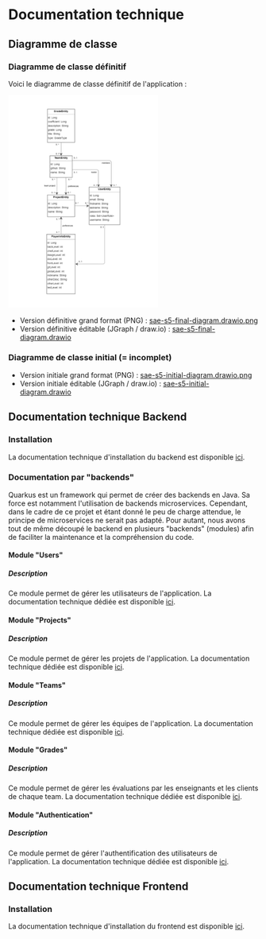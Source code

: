 # Documentation technique

## Diagramme de classe

### Diagramme de classe définitif
Voici le diagramme de classe définitif de l'application :

<img src="diagrams/sae-s5-final-diagram.drawio.png" width="60%" alt="Diagramme de classe définitif">

- Version définitive grand format (PNG) : [sae-s5-final-diagram.drawio.png](diagrams/sae-s5-final-diagram.drawio.png)
- Version définitive éditable (JGraph / draw.io) : [sae-s5-final-diagram.drawio](diagrams/sae-s5-final-diagram.drawio)

### Diagramme de classe initial (= incomplet)

- Version initiale grand format (PNG) : [sae-s5-initial-diagram.drawio.png](diagrams/sae-s5-initial-diagram.drawio.png)
- Version initiale éditable (JGraph / draw.io) : [sae-s5-initial-diagram.drawio](diagrams/sae-s5-initial-diagram.drawio)

## Documentation technique Backend

### Installation

La documentation technique d'installation du backend est disponible [ici](../../sae-back/README.md).


### Documentation par "backends"

Quarkus est un framework qui permet de créer des backends en Java. Sa force est notamment l'utilisation de backends microservices. Cependant, dans le cadre de ce projet et étant donné le peu de charge attendue, le principe de microservices ne serait pas adapté. Pour autant, nous avons tout de même découpé le backend en plusieurs "backends" (modules) afin de faciliter la maintenance et la compréhension du code.

#### Module "Users"

##### Description

Ce module permet de gérer les utilisateurs de l'application. La documentation technique dédiée est disponible [ici](docBackendUsers.md).

#### Module "Projects"

##### Description

Ce module permet de gérer les projets de l'application. La documentation technique dédiée est disponible [ici](docBackendProjects.md).

#### Module "Teams"

##### Description

Ce module permet de gérer les équipes de l'application. La documentation technique dédiée est disponible [ici](docBackendTeams.md).

#### Module "Grades"

##### Description

Ce module permet de gérer les évaluations par les enseignants et les clients de chaque team. La documentation technique dédiée est disponible [ici](docBackendGrades.md).

#### Module "Authentication"

##### Description

Ce module permet de gérer l'authentification des utilisateurs de l'application. La documentation technique dédiée est disponible [ici](docBackendAuthentication.md).

## Documentation technique Frontend

### Installation

La documentation technique d'installation du frontend est disponible [ici](../../sae-front/README.md).
